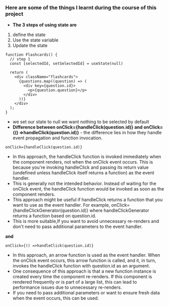 ### Here are some of the things I learnt during the course of this project

- **The 3 steps of using state are**
1. define the state
2. Use the state variable
3. Update the state

```
function Flashcards() {
  // step 1
  const [selectedId, setSelectedId] = useState(null)

  return (
    <div className="flashcards">
      {questions.map((question) => (
        <div key={question.id}>
          <p>{question.question}</p>
        </div>
      ))}
    </div>
  );
}
```
- we set our state to null we want nothing to be selected by default
- **Difference between onClick={handleClick(question.id)} and onClick={() =>handleClick(question.id)}** - the difference lies in how they handle event propagation and function invocation.
```
onClick={handleClick(question.id)}
```
- In this approach, the handleClick function is invoked immediately when the component renders, not when the onClick event occurs. This is because you're invoking handleClick and passing its return value (undefined unless handleClick itself returns a function) as the event handler.
- This is generally not the intended behavior. Instead of waiting for the onClick event, the handleClick function would be invoked as soon as the component renders.
- This approach might be useful if handleClick returns a function that you want to use as the event handler. For example, onClick={handleClickGenerator(question.id)} where handleClickGenerator returns a function based on question.id.
- This is more suitable,If you want to avoid unnecessary re-renders and don't need to pass additional parameters to the event handler.

**and**
```
onClick={() =>handleClick(question.id)}
```
- In this approach, an arrow function is used as the event handler. When the onClick event occurs, this arrow function is called, and it, in turn, invokes the handleClick function with question.id as an argument.
- One consequence of this approach is that a new function instance is created every time the component re-renders. If this component is rendered frequently or is part of a large list, this can lead to performance issues due to unnecessary re-renders.
- If you need to pass additional parameters or want to ensure fresh data when the event occurs, this can be used.